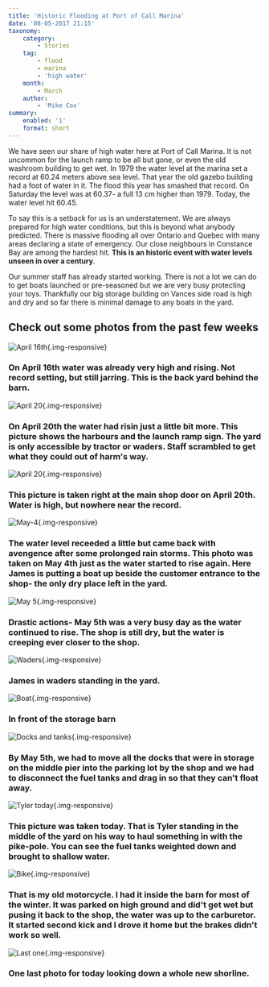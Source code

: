 ```yaml
---
title: 'Historic Flooding at Port of Call Marina'
date: '08-05-2017 21:15'
taxonomy:
    category:
        - Stories
    tag:
        - flood
        - marina
        - 'high water'
    month:
        - March
    author:
        - 'Mike Cox'
summary:
    enabled: '1'
    format: short
---
```


We have seen our share of high water here at Port of Call Marina.  It is not uncommon for the launch ramp to be all but gone, or even the old washroom building to get wet.  In 1979 the water level at the marina set a record at 60.24 meters above sea level.  That year the old gazebo building had a foot of water in it.  The flood this year has smashed that record.  On Saturday the level was at 60.37- a full 13 cm higher than 1979.  Today, the water level hit 60.45.

To say this is a setback for us is an understatement.  We are always prepared for high water conditions, but this is beyond what anybody predicted.  There is massive flooding all over Ontario and Quebec with many areas declaring a state of emergency.  Our close neighbours in Constance Bay are among the hardest hit. **This is an historic event with water levels unseen in over a century**. 

Our summer staff has already started working. There is not a lot we can do to get boats launched or pre-seasoned but we are very busy protecting your toys. Thankfully our big storage building on Vances side road is high and dry and so far there is minimal damage to any boats in the yard. 

## Check out some photos from the past few weeks

![April 16th](before-trip2.jpg?cropResize=800,800){.img-responsive}
### On April 16th water was already very high and rising.  Not record setting, but still jarring. This is the back yard behind the barn.

![April 20](before-trip.jpg?cropResize=800,800){.img-responsive}
### On April 20th the water had risin just a little bit more.  This picture shows the harbours and the launch ramp sign.  The yard is only accessible by tractor or waders.  Staff scrambled to get what they could out of harm's way.

![April 20](pup.jpg?cropResize=800,800){.img-responsive}
### This picture is taken right at the main shop door on April 20th.  Water is high, but nowhere near the record.

![May-4](thursday.jpg?cropResize=800,800){.img-responsive}
### The water level receeded a little but came back with avengence after some prolonged rain storms. This photo was taken on May 4th just as the water started to rise again.  Here James is putting a boat up beside the customer entrance to the shop- the only dry place left in the yard.

![May 5](jp-shop.jpg?cropResize=800,800){.img-responsive}
### Drastic actions- May 5th was a very busy day as the water continued to rise. The shop is still dry, but the water is creeping ever closer to the shop.

![Waders](jp-waders.jpg?cropResize=800,800){.img-responsive}
### James in waders standing in the yard.

![Boat](jp-big-boat.jpg?cropResize=800,800){.img-responsive}
### In front of the storage barn

![Docks and tanks](tractor.jpg?cropResize=800,800){.img-responsive}
### By May 5th, we had to move all the docks that were in storage on the middle pier into the parking lot by the shop and we had to disconnect the fuel tanks and drag in so that they can't float away.

![Tyler today](tyler.jpg?cropResize=800,800){.img-responsive}
### This picture was taken today.  That is Tyler standing in the middle of the yard on his way to haul something in with the pike-pole.  You can see the fuel tanks weighted down and brought to shallow water.

![Bike](bike.jpg?cropResize=800,800){.img-responsive}
### That is my old motorcycle.  I had it inside the barn for most of the winter.  It was parked on high ground and did't get wet but pusing it back to the shop, the water was up to the carburetor.  It started second kick and I drove it home but the brakes didn't work so well.

![Last one](bike-2.jpg?cropResize=800,1000){.img-responsive}
### One last photo for today looking down a whole new shorline.



